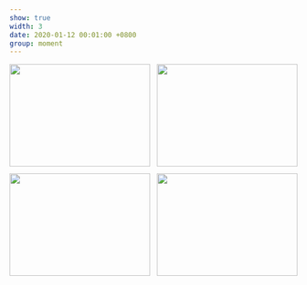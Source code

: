 ```yaml
---
show: true
width: 3
date: 2020-01-12 00:01:00 +0800
group: moment
---
```

<div style="display:grid; grid-template-columns: repeat(auto-fill, minmax(180px, 1fr)); gap:12px;">
  <img src="{{ 'assets/images/travel/IMG_3550.jpg' | relative_url }}"
       class="img-fluid rounded-xl"
       style="width:100%; height:180px; object-fit:cover;"
       loading="lazy">
  <img src="{{ 'assets/images/travel/IMG_3552.jpg' | relative_url }}"
       class="img-fluid rounded-xl"
       style="width:100%; height:180px; object-fit:cover;"
       loading="lazy">
  <img src="{{ 'assets/images/travel/IMG_3568.jpg' | relative_url }}"
       class="img-fluid rounded-xl"
       style="width:100%; height:180px; object-fit:cover;"
       loading="lazy">
  <img src="{{ 'assets/images/travel/IMG_3569.jpg' | relative_url }}"
       class="img-fluid rounded-xl"
       style="width:100%; height:180px; object-fit:cover;"
       loading="lazy">
</div>

